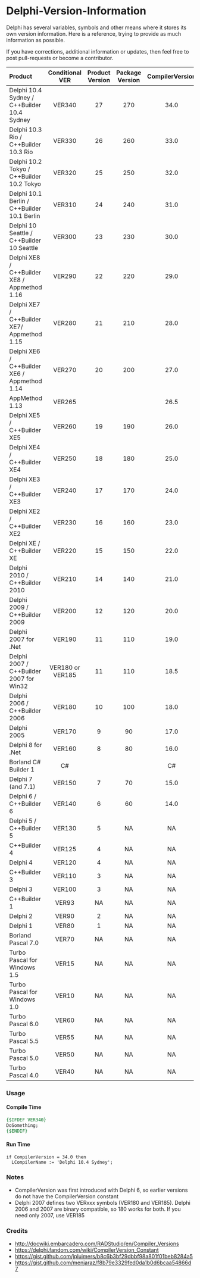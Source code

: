 # Delphi-Version-Information

Delphi has several variables, symbols and other means where it stores its own version information. Here is a reference, trying to provide as much information as possible. 

If you have corrections, additional information or updates, then feel free to post pull-requests or become a contributor.

| Product                                      | Conditional VER  | Product Version | Package Version | CompilerVersion | Project Version | HKCU/HKLM Registry Path |
| :------------------------------------------- | :--------------: | :-------------: | :-------------: | :-------------: | :-------------: | :--------------------------------------------- |
| Delphi 10.4 Sydney / C++Builder 10.4 Sydney  |      VER340      |       27        |       270       |      34.0       |  19.0           |  |
| Delphi 10.3 Rio / C++Builder 10.3 Rio        |      VER330      |       26        |       260       |      33.0       |  18.8           |  |
| Delphi 10.2 Tokyo / C++Builder 10.2 Tokyo    |      VER320      |       25        |       250       |      32.0       |  18.4           |  |
| Delphi 10.1 Berlin / C++Builder 10.1 Berlin  |      VER310      |       24        |       240       |      31.0       | 18.1 | \Software\Embarcadero\BDS\18.0 |
| Delphi 10 Seattle / C++Builder 10 Seattle    |      VER300      |       23        |       230       |      30.0       | 18.0 | \Software\Embarcadero\BDS\17.0 |
| Delphi XE8 / C++Builder XE8 / Appmethod 1.16 |      VER290      |       22        |       220       |      29.0       | 17.0;17.1;17.2 | \Software\Embarcadero\BDS\16.0 |
| Delphi XE7 / C++Builder XE7/ Appmethod 1.15  |      VER280      |       21        |       210       |      28.0       | 16.0;16.1 | \Software\Embarcadero\BDS\15.0 |
| Delphi XE6 / C++Builder XE6 / Appmethod 1.14 |      VER270      |       20        |       200       |      27.0       | 15.4 | \Software\Embarcadero\BDS\14.0 |
| AppMethod 1.13                               |      VER265      |                |                |      26.5       | 15.1;15.2;15.3 | \Software\Embarcadero\BDS\13.0 |
| Delphi XE5 / C++Builder XE5                  |      VER260      |       19        |       190       |      26.0       |  15.0;15.1  | \Software\Embarcadero\BDS\12.0 |
| Delphi XE4 / C++Builder XE4                  |      VER250      |       18        |       180       |      25.0       |  14.6  | \Software\Embarcadero\BDS\11.0 |
| Delphi XE3 / C++Builder XE3                  |      VER240      |       17        |       170       |      24.0       |  14.3;14.4  | \Software\Embarcadero\BDS\10.0 |
| Delphi XE2 / C++Builder XE2                  |      VER230      |       16        |       160       |      23.0       |  13.4  | \Software\Embarcadero\BDS\9.0 |
| Delphi XE / C++Builder XE                    |      VER220      |       15        |       150       |      22.0       |  12.2;12.3  | \Software\Embarcadero\BDS\8.0 |
| Delphi 2010 / C++Builder 2010                |      VER210      |       14        |       140       |      21.0       |  12.0  | \Software\CodeGear\BDS\7.0 |
| Delphi 2009 / C++Builder 2009                |      VER200      |       12        |       120       |      20.0       |  11.1;12.0  | \Software\CodeGear\BDS\6.0 |
| Delphi 2007 for .Net                         |      VER190      |       11        |       110       |      19.0       |      |  |
| Delphi 2007 / C++Builder 2007 for Win32      | VER180 or VER185 |       11        |       110       |      18.5       |      | \Software\Borland\BDS\5.0 |
| Delphi 2006 / C++Builder 2006                |      VER180      |       10        |       100       |      18.0       |       | \Software\Borland\BDS\4.0 |
| Delphi 2005                                  |      VER170      |        9        |       90        |      17.0       |       | \Software\Borland\BDS\3.0 |
| Delphi 8 for .Net                            |      VER160      |        8        |       80        |      16.0       | 80 | \Software\Borland\BDS\2.0 |
| Borland C# Builder 1 | C# |  |  | C# |  | \Software\Borland\BDS\1.0 |
| Delphi 7 (and 7.1)                           |      VER150      |        7        |       70        |      15.0       |      |  |
| Delphi 6 / C++Builder 6                      |      VER140      |        6        |       60        |      14.0       |      |  |
| Delphi 5 / C++Builder 5                      |      VER130      |        5        |       NA        |       NA        |      |  |
| C++Builder 4                                 |      VER125      |        4        |       NA        |       NA        |      |  |
| Delphi 4                                     |      VER120      |        4        |       NA        |       NA        |      |  |
| C++Builder 3                                 |      VER110      |        3        |       NA        |       NA        |      |  |
| Delphi 3                                     |      VER100      |        3        |       NA        |       NA        |      |  |
| C++Builder 1                                 |      VER93       |       NA        |       NA        |       NA        |      |  |
| Delphi 2                                     |      VER90       |        2        |       NA        |       NA        |      |  |
| Delphi 1                                     |      VER80       |        1        |       NA        |       NA        |      |  |
| Borland Pascal 7.0                           |      VER70       |       NA        |       NA        |       NA        |      |  |
| Turbo Pascal for Windows 1.5                 |      VER15       |       NA        |       NA        |       NA        |      |  |
| Turbo Pascal for Windows 1.0                 |      VER10       |       NA        |       NA        |       NA        |      |  |
| Turbo Pascal 6.0                             |      VER60       |       NA        |       NA        |       NA        |      |  |
| Turbo Pascal 5.5                             |      VER55       |       NA        |       NA        |       NA        |      |  |
| Turbo Pascal 5.0                             |      VER50       |       NA        |       NA        |       NA        |      |  |
| Turbo Pascal 4.0                             |      VER40       |       NA        |       NA        |       NA        |      |  |

### Usage

#### Compile Time

```pascal
{$IFDEF VER340}
DoSomething;
{$ENDIF}
```

#### Run Time

```
if CompilerVersion = 34.0 then
  LCompilerName := 'Delphi 10.4 Sydney';
```

### Notes

- CompilerVersion was first introduced with Delphi 6, so earlier versions do not have the CompilerVersion constant
- Delphi 2007 defines two VERxxx symbols (VER180 and VER185). Delphi 2006 and 2007 are binary compatible, so 180 works for both. If you need only 2007, use VER185

### Credits

- http://docwiki.embarcadero.com/RADStudio/en/Compiler_Versions
- https://delphi.fandom.com/wiki/CompilerVersion_Constant
- https://gist.github.com/jpluimers/b8c6b3bf29dbbf98a801f01beb8284a5
- https://gist.github.com/menjaraz/f8b79e3329fed0da1b0d6bcaa54866d7
